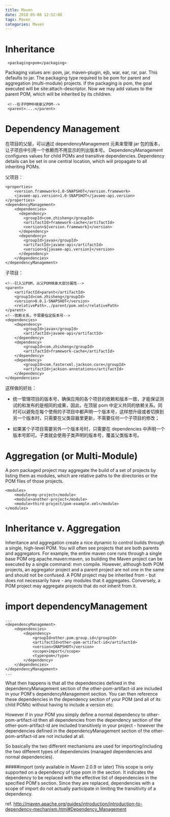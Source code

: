 ```yaml
---
title: Maven 
date: 2018-05-08 12:52:08
tags: Maven
categories: Maven
---
```

# Inheritance

     <packaging>pom</packaging>

Packaging values are: pom, jar, maven-plugin, ejb, war, ear, rar, par. This defaults to jar. The packaging type required to be pom for parent and aggregation (multi-module) projects. If the packaging is pom, the goal executed will be site:attach-descriptor. Now we may add values to the parent POM, which will be inherited by its children. 
    
     <!--在子POM中继承父POM-->
     <parent>....</parent>

# Dependency Management

在项目的父层，可以通过 dependencyManagement 元素来管理 jar 包的版本，让子项目中引用一个依赖而不用显示的列出版本号。  DependencyManagement configures values for child POMs and transitive dependencies. Dependency details can be set in one central location, which will propagate to all inheriting POMs. 

父项目：

	<properties>
	    <version.framework>1.0-SNAPSHOT</version.framework>
	    <javaee-api.version>1.0-SNAPSHOT</javaee-api.version>
	</properties>
	<dependencyManagement>
	    <dependencies>
	      <dependency>
	        <groupId>com.zhisheng</groupId>
	        <artifactId>framework-cache</artifactId>
	        <version>${version.framework}</version>
	      </dependency>
	      <dependency>  
	        <groupId>javax</groupId>  
	        <artifactId>javaee-api</artifactId>  
	        <version>${javaee-api.version}</version>  
	      </dependency>  
	    </dependencies>
	</dependencyManagement>


子项目：
    
    <!--引入父POM，从父POM继承大部分属性-->  
	<parent>  
	    <artifactId>parent</artifactId>  
	    <groupId>com.zhisheng</groupId>
	    <version>0.0.1-SNAPSHOT</version>  
		<relativePath>../parent/pom.xml</relativePath>
	</parent>
	<!--依赖关系，不需要指定版本号-->  
	<dependencies>  
	    <dependency>  
	        <groupId>javax</groupId>  
	        <artifactId>javaee-api</artifactId>  
	    </dependency>  
	    <dependency>
	        <groupId>com.zhisheng</groupId>
	        <artifactId>framework-cache</artifactId>
	    </dependency>
	    <dependency>  
	        <groupId>com.fasterxml.jackson.core</groupId>  
	        <artifactId>jackson-annotations</artifactId>  
	    </dependency>  
	</dependencies>

这样做的好处：


- 统一管理项目的版本号，确保应用的各个项目的依赖和版本一致，才能保证测试的和发布的是相同的成果，因此，在顶层 pom 中定义共同的依赖关系。同时可以避免在每个使用的子项目中都声明一个版本号，这样想升级或者切换到另一个版本时，只需要在父类容器里更新，不需要任何一个子项目的修改；


- 如果某个子项目需要另外一个版本号时，只需要在 dependencies 中声明一个版本号即可。子类就会使用子类声明的版本号，覆盖父类版本号。



# Aggregation (or Multi-Module)
 A pom packaged project may aggregate the build of a set of projects by listing them as modules, which are relative paths to the directories or the POM files of those projects.

	<modules> 
		<module>my-project</module> 
		<module>another-project</module> 
		<module>third-project/pom-example.xml</module> 
	</modules>


# Inheritance v. Aggregation

Inheritance and aggregation create a nice dynamic to control builds through a single, high-level POM. You will often see projects that are both parents and aggregators. For example, the entire maven core runs through a single base POM org.apache.maven:maven, so building the Maven project can be executed by a single command: mvn compile. However, although both POM projects, an aggregator project and a parent project are not one in the same and should not be confused. A POM project may be inherited from - but does not necessarily have - any modules that it aggregates. Conversely, a POM project may aggregate projects that do not inherit from it.

# import dependencyManagement

	...
	<dependencyManagement>
	    <dependencies>
	        <dependency>
	            <groupId>other.pom.group.id</groupId>
	            <artifactId>other-pom-artifact-id</artifactId>
	            <version>SNAPSHOT</version>
	            <scope>import</scope>
	            <type>pom</type>
	        </dependency>   
	    </dependencies>
	</dependencyManagement>
	...
What then happens is that all the dependencies defined in the dependencyManagement section of the other-pom-artifact-id are included in your POM's dependencyManagement section. You can then reference these dependencies in the dependency section of your POM (and all of its child POMs) without having to include a version etc.

However if in your POM you simply define a normal dependency to other-pom-artifact-id then all dependencies from the dependency section of the other-pom-artifact-id are included transitively in your project - however the dependencies defined in the dependencyManagement section of the other-pom-artifact-id are not included at all.

So basically the two different mechanisms are used for importing/including the two different types of dependencies (managed dependencies and normal dependencies).

#####import (only available in Maven 2.0.9 or later)
This scope is only supported on a dependency of type pom in the <dependencyManagement> section. It indicates the dependency to be replaced with the effective list of dependencies in the specified POM's <dependencyManagement> section. Since they are replaced, dependencies with a scope of import do not actually participate in limiting the transitivity of a dependency.


ref.
http://maven.apache.org/guides/introduction/introduction-to-dependency-mechanism.html#Dependency_Management